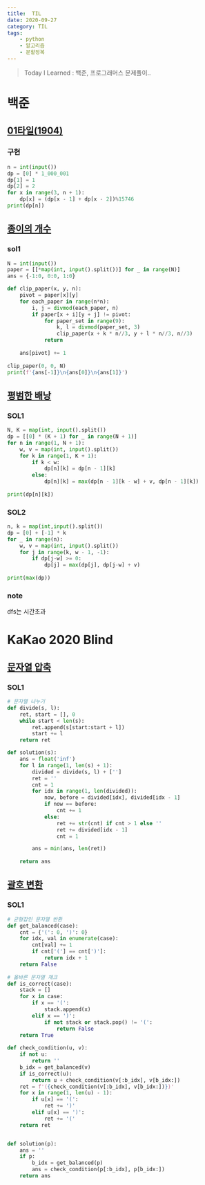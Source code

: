 ```yaml
---
title:  TIL
date: 2020-09-27
category: TIL
tags:
    - python
    - 알고리즘
    - 분할정복
---
```


> Today I Learned : 백준, 프로그래머스 문제풀이.. 

# 백준

## [01타일(1904)](https://www.acmicpc.net/problem/1904)

### 구현
```python
n = int(input())
dp = [0] * 1_000_001
dp[1] = 1
dp[2] = 2
for x in range(3, n + 1):
    dp[x] = (dp[x - 1] + dp[x - 2])%15746
print(dp[n])
```

## [종이의 개수](https://www.acmicpc.net/problem/1780)

### sol1
```python
N = int(input())
paper = [[*map(int, input().split())] for _ in range(N)]
ans = {-1:0, 0:0, 1:0}

def clip_paper(x, y, n):    
    pivot = paper[x][y]
    for each_paper in range(n*n):
        i, j = divmod(each_paper, n)
        if paper[x + i][y + j] != pivot:
            for paper_set in range(9):
                k, l = divmod(paper_set, 3)
                clip_paper(x + k * n//3, y + l * n//3, n//3)
            return
            
    ans[pivot] += 1
        
clip_paper(0, 0, N)
print(f'{ans[-1]}\n{ans[0]}\n{ans[1]}')
```

## [평범한 배낭](https://www.acmicpc.net/problem/12865)

### SOL1
```python
N, K = map(int, input().split())
dp = [[0] * (K + 1) for _ in range(N + 1)]
for n in range(1, N + 1):
    w, v = map(int, input().split())
    for k in range(1, K + 1):
        if k < w:
            dp[n][k] = dp[n - 1][k]
        else:
            dp[n][k] = max(dp[n - 1][k - w] + v, dp[n - 1][k])
            
print(dp[n][k])
```

### SOL2
```python
n, k = map(int,input().split())
dp = [0] + [-1] * k
for _ in range(n):
    w, v = map(int, input().split())
    for j in range(k, w - 1, -1):
        if dp[j-w] >= 0:
            dp[j] = max(dp[j], dp[j-w] + v)
        
print(max(dp))

```

### note
dfs는 시간초과

# KaKao 2020 Blind

## [문자열 압축](https://programmers.co.kr/learn/courses/30/lessons/60057)

### SOL1
```python
# 문자열 나누기
def divide(s, l):
    ret, start = [], 0
    while start < len(s):
        ret.append(s[start:start + l])
        start += l
    return ret

def solution(s):
    ans = float('inf')
    for l in range(1, len(s) + 1):
        divided = divide(s, l) + ['']
        ret = ''
        cnt = 1
        for idx in range(1, len(divided)):
            now, before = divided[idx], divided[idx - 1]
            if now == before:
                cnt += 1
            else:
                ret += str(cnt) if cnt > 1 else ''
                ret += divided[idx - 1]
                cnt = 1

        ans = min(ans, len(ret)) 
    
    return ans
```

## [괄호 변환](https://programmers.co.kr/learn/courses/30/lessons/60058)

### SOL1
```python
# 균형잡인 문자열 반환
def get_balanced(case):
    cnt = {'(': 0, ')': 0}
    for idx, val in enumerate(case):
        cnt[val] += 1
        if cnt['('] == cnt[')']:
            return idx + 1
    return False
    
# 옳바른 문자열 채크
def is_correct(case):
    stack = []
    for x in case:
        if x == '(':
            stack.append(x)
        elif x == ')':
            if not stack or stack.pop() != '(':
                return False
    return True
        
def check_condition(u, v):
    if not u:
        return ''
    b_idx = get_balanced(v)
    if is_correct(u):
        return u + check_condition(v[:b_idx], v[b_idx:])
    ret = f'({check_condition(v[:b_idx], v[b_idx:])})'
    for x in range(1, len(u) - 1):
        if u[x] == '(':
            ret += ')'
        elif u[x] == ')':
            ret += '('
    return ret


def solution(p):
    ans = ''
    if p:
        b_idx = get_balanced(p)
        ans = check_condition(p[:b_idx], p[b_idx:])
    return ans
```